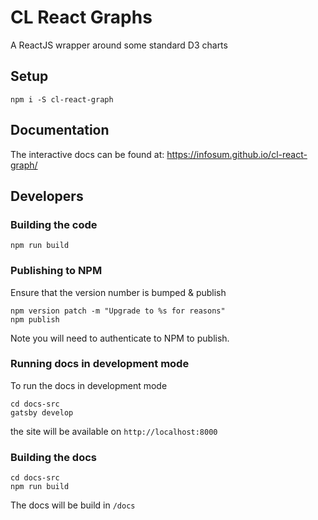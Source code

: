 # CL React Graphs
A ReactJS wrapper around some standard D3 charts

## Setup

```
npm i -S cl-react-graph
```

## Documentation

The interactive docs can be found at: https://infosum.github.io/cl-react-graph/

## Developers

### Building the code

 ```
 npm run build
 ```

### Publishing to NPM

 Ensure that the version number is bumped & publish
 
 ```
 npm version patch -m "Upgrade to %s for reasons"
 npm publish
 ```

Note you will need to authenticate to NPM to publish.

### Running docs in development mode

To run the docs in development mode

```
cd docs-src
gatsby develop
```

the site will be available on `http://localhost:8000`

### Building the docs

```
cd docs-src
npm run build
```

The docs will be build in `/docs`
